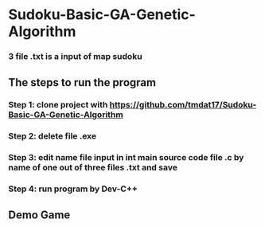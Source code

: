 # Sudoku-Basic-GA-Genetic-Algorithm
### 3 file .txt is a input of map sudoku
## The steps to run the program
### Step 1: clone project with https://github.com/tmdat17/Sudoku-Basic-GA-Genetic-Algorithm
### Step 2: delete file .exe
### Step 3: edit name file input in int main source code file .c by name of one out of three files .txt and save
### Step 4: run program by Dev-C++ 
## Demo Game




